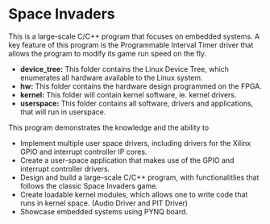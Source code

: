 # Space Invaders

This is a large-scale C/C++ program that focuses on embedded systems. A key feature of this program is the Programmable Interval Timer driver that allows the program to modify its game run speed on the fly.
 
 * **device_tree:** This folder contains the Linux Device Tree, which enumerates all hardware available to the Linux system.
 * **hw:** This folder contains the hardware design programmed on the FPGA. 
 * **kernel:** This folder will contain kernel software, ie. kernel drivers.
 * **userspace:** This folder contains all software, drivers and applications, that will run in userspace.

This program demonstrates the knowledge and the ability to
* Implement multiple user space drivers, including drivers for the Xilinx GPIO and interrupt controller IP cores.
* Create a user-space application that makes use of the GPIO and interrupt controller drivers.
* Design and build a large-scale C/C++ program, with functionalitlies that follows the classic Space Invaders game.
* Create loadable kernel modules, which allows one to write code that runs in kernel space. (Audio Driver and PIT Driver)
* Showcase embedded systems using PYNQ board.
